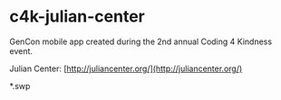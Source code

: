 # c4k-julian-center
GenCon mobile app created during the 2nd annual Coding 4 Kindness event. 

Julian Center: [http://juliancenter.org/](http://juliancenter.org/)

*.swp

